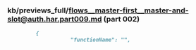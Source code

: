 ### kb/previews_full/flows__master-first__master-and-slot@auth.har.part009.md (part 002)

```md
         {
                    "functionName": "",
                 
```

```
